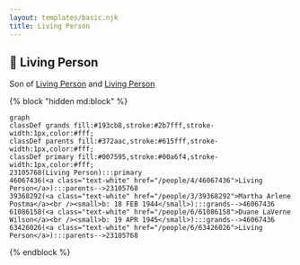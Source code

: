 ```yaml
---
layout: templates/basic.njk
title: Living Person
---
```

## 🔵 Living Person

Son of [Living Person](/people/6/63426026) and [Living Person](/people/4/46067436)

{% block "hidden md:block" %}
```mermaid
graph
classDef grands fill:#193cb8,stroke:#2b7fff,stroke-width:1px,color:#fff;
classDef parents fill:#372aac,stroke:#615fff,stroke-width:1px,color:#fff;
classDef primary fill:#007595,stroke:#00a6f4,stroke-width:1px,color:#fff;
23105768(Living Person):::primary
46067436(<a class="text-white" href="/people/4/46067436">Living Person</a>):::parents-->23105768
39368292(<a class="text-white" href="/people/3/39368292">Martha Arlene Postma</a><br /><small>b: 18 FEB 1944</small>):::grands-->46067436
61086158(<a class="text-white" href="/people/6/61086158">Duane LaVerne Wilson</a><br /><small>b: 19 APR 1945</small>):::grands-->46067436
63426026(<a class="text-white" href="/people/6/63426026">Living Person</a>):::parents-->23105768
```
{% endblock %}
